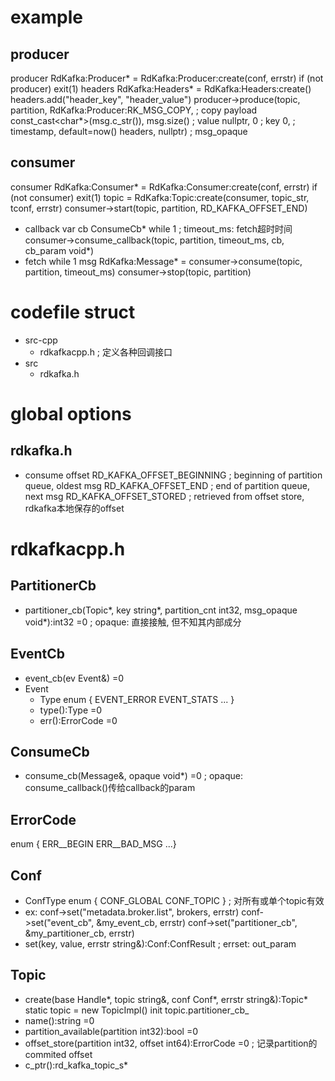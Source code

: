 # example
## producer
producer RdKafka:Producer* = RdKafka:Producer:create(conf, errstr)
if (not producer) exit(1)
headers RdKafka:Headers* = RdKafka:Headers:create()
headers.add("header_key", "header_value")
producer->produce(topic, partition,
                  RdKafka:Producer:RK_MSG_COPY,               ; copy payload
                  const_cast<char*>(msg.c_str()), msg.size()    ; value
                  nullptr, 0                                    ; key
                  0,                                            ; timestamp, default=now()
                  headers,
                  nullptr)                                      ; msg_opaque
## consumer
consumer RdKafka:Consumer* = RdKafka:Consumer:create(conf, errstr)
if (not consumer) exit(1)
topic = RdKafka:Topic:create(consumer, topic_str, tconf, errstr)
consumer->start(topic, partition, RD_KAFKA_OFFSET_END)
- callback
  var cb ConsumeCb*
  while 1
    ; timeout_ms: fetch超时时间
    consumer->consume_callback(topic, partition, timeout_ms, cb, cb_param void*)
- fetch
  while 1
    msg RdKafka:Message* = consumer->consume(topic, partition, timeout_ms)
consumer->stop(topic, partition)


# codefile struct
- src-cpp
  - rdkafkacpp.h  ; 定义各种回调接口
- src
  - rdkafka.h


# global options
## rdkafka.h
- consume offset
RD_KAFKA_OFFSET_BEGINNING   ; beginning of partition queue, oldest msg
RD_KAFKA_OFFSET_END         ; end of partition queue, next msg
RD_KAFKA_OFFSET_STORED      ; retrieved from offset store, rdkafka本地保存的offset


# rdkafkacpp.h
## PartitionerCb
- partitioner_cb(Topic*, key string*, partition_cnt int32, msg_opaque void*):int32 =0
  ; opaque: 直接接触, 但不知其内部成分
## EventCb
- event_cb(ev Event&) =0
- Event
  - Type enum { EVENT_ERROR EVENT_STATS ... }
  - type():Type =0
  - err():ErrorCode =0
## ConsumeCb
- consume_cb(Message&, opaque void*) =0
  ; opaque: consume_callback()传给callback的param
## ErrorCode
  enum { ERR__BEGIN ERR__BAD_MSG ...}
## Conf
- ConfType enum { CONF_GLOBAL CONF_TOPIC }  ; 对所有或单个topic有效
- ex:
  conf->set("metadata.broker.list", brokers, errstr)
  conf->set("event_cb", &my_event_cb, errstr)
  conf->set("partitioner_cb", &my_partitioner_cb, errstr)
- set(key, value, errstr string&):Conf:ConfResult
  ; errset: out_param
## Topic
- create(base Handle*, topic string&, conf Conf*, errstr string&):Topic* static
  topic = new TopicImpl()
  init topic.partitioner_cb_
- name():string =0
- partition_available(partition int32):bool =0
- offset_store(partition int32, offset int64):ErrorCode =0
  ; 记录partition的commited offset
- c_ptr():rd_kafka_topic_s*